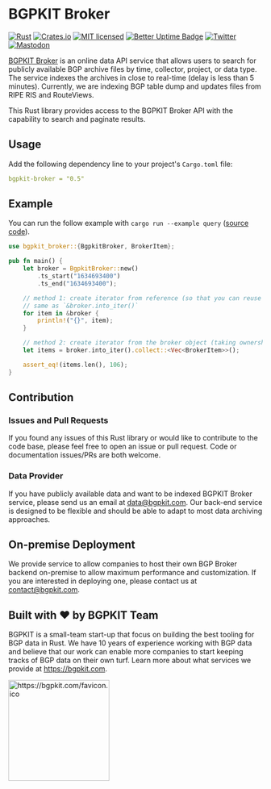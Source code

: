 # BGPKIT Broker

[![Rust](https://github.com/bgpkit/bgpkit-broker/actions/workflows/rust.yml/badge.svg)](https://github.com/bgpkit/bgpkit-broker/actions/workflows/rust.yml)
[![Crates.io][crates-badge]][crates-url]
[![MIT licensed][mit-badge]][mit-url]
[![Better Uptime Badge](https://betteruptime.com/status-badges/v1/monitor/mfwr.svg)](https://betteruptime.com/?utm_source=status_badge)
[![Twitter][twitter-badge]][twitter-url]
[![Mastodon][mastodon-badge]][mastodon-url]


[crates-badge]: https://img.shields.io/crates/v/bgpkit-broker.svg
[crates-url]: https://crates.io/crates/bgpkit-broker
[mit-badge]: https://img.shields.io/badge/license-MIT-blue.svg
[mit-url]: https://github.com/bgpkit/bgpkit-broker/blob/main/LICENSE
[twitter-badge]: https://shields.io/badge/Follow-lightgrey?logo=twitter&style=social
[twitter-url]: https://twitter.com/bgpkit
[mastodon-url]: https://infosec.exchange/@bgpkit
[mastodon-badge]: https://img.shields.io/mastodon/follow/109852506691103147?domain=https%3A%2F%2Finfosec.exchange&style=social

[BGPKIT Broker](https://bgpkit.com/broker) is an online data API service that allows users to search for publicly available BGP archive
files by time, collector, project, or data type. The service indexes the archives in close to real-time (delay is
less than 5 minutes). Currently, we are indexing BGP table dump and updates files from RIPE RIS and RouteViews.

This Rust library provides access to the BGPKIT Broker API with the capability to search and paginate results. 

## Usage

Add the following dependency line to your project's `Cargo.toml` file:
```yaml
bgpkit-broker = "0.5"
```

## Example

You can run the follow example with `cargo run --example query` ([source code](./examples/query.rs)).

```rust
use bgpkit_broker::{BgpkitBroker, BrokerItem};

pub fn main() {
    let broker = BgpkitBroker::new()
        .ts_start("1634693400")
        .ts_end("1634693400");

    // method 1: create iterator from reference (so that you can reuse the broker object)
    // same as `&broker.into_iter()`
    for item in &broker {
        println!("{}", item);
    }

    // method 2: create iterator from the broker object (taking ownership)
    let items = broker.into_iter().collect::<Vec<BrokerItem>>();

    assert_eq!(items.len(), 106);
}
```

## Contribution

### Issues and Pull Requests

If you found any issues of this Rust library or would like to contribute to the code base, please feel free to open an 
issue or pull request. Code or documentation issues/PRs are both welcome.

### Data Provider

If you have publicly available data and want to be indexed BGPKIT Broker service, please send us an email at
data@bgpkit.com. Our back-end service is designed to be flexible and should be able to adapt to most data archiving
approaches.

## On-premise Deployment

We provide service to allow companies to host their own BGP Broker backend on-premise to allow maximum
performance and customization. If you are interested in deploying one, please contact us at contact@bgpkit.com.

## Built with ❤️ by BGPKIT Team

BGPKIT is a small-team start-up that focus on building the best tooling for BGP data in Rust. We have 10 years of 
experience working with BGP data and believe that our work can enable more companies to start keeping tracks of BGP data
on their own turf. Learn more about what services we provide at https://bgpkit.com.

<a href="https://bgpkit.com"><img src="https://bgpkit.com/Original%20Logo%20Cropped.png" alt="https://bgpkit.com/favicon.ico" width="200"/></a>

